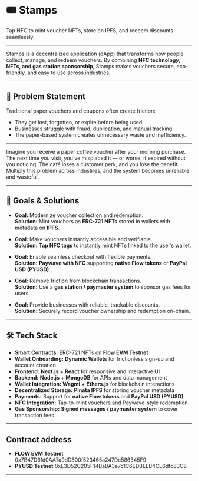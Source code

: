 # 🎟️ Stamps

Tap NFC to mint voucher NFTs, store on IPFS, and redeem discounts seamlessly.

---

Stamps is a decentralized application (dApp) that transforms how people collect, manage, and redeem vouchers. By combining **NFC technology, NFTs, and gas station sponsorship**, Stamps makes vouchers secure, eco-friendly, and easy to use across industries.

---

## 📌 Problem Statement

Traditional paper vouchers and coupons often create friction:

- They get lost, forgotten, or expire before being used.
- Businesses struggle with fraud, duplication, and manual tracking.
- The paper-based system creates unnecessary waste and inefficiency.

---

Imagine you receive a paper coffee voucher after your morning purchase. The next time you visit, you’ve misplaced it — or worse, it expired without you noticing. The café loses a customer perk, and you lose the benefit. Multiply this problem across industries, and the system becomes unreliable and wasteful.

---

## 🎯 Goals & Solutions

- **Goal:** Modernize voucher collection and redemption.  
  **Solution:** Mint vouchers as **ERC-721 NFTs** stored in wallets with metadata on **IPFS**.

- **Goal:** Make vouchers instantly accessible and verifiable.  
  **Solution:** **Tap NFC tags** to instantly mint NFTs linked to the user’s wallet.

- **Goal:** Enable seamless checkout with flexible payments.  
  **Solution:** **Paywave with NFC** supporting **native Flow tokens** or **PayPal USD (PYUSD)**.

- **Goal:** Remove friction from blockchain transactions.  
  **Solution:** Use a **gas station / paymaster system** to sponsor gas fees for users.

- **Goal:** Provide businesses with reliable, trackable discounts.  
  **Solution:** Securely record voucher ownership and redemption on-chain.

---

## 🛠 Tech Stack

- **Smart Contracts:** ERC-721 NFTs on **Flow EVM Testnet**
- **Wallet Onboarding:** **Dynamic Wallets** for frictionless sign-up and account creation
- **Frontend:** **Next.js** + **React** for responsive and interactive UI
- **Backend:** **Node.js** + **MongoDB** for APIs and data management
- **Wallet Integration:** **Wagmi** + **Ethers.js** for blockchain interactions
- **Decentralized Storage:** **Pinata IPFS** for storing voucher metadata
- **Payments:** Support for **native Flow tokens** and **PayPal USD (PYUSD)**
- **NFC Integration:** Tap-to-mint vouchers and Paywave-style redemption
- **Gas Sponsorship:** **Signed messages / paymaster system** to cover transaction fees

---

## Contract address

- **FLOW EVM Testnet** 0x7B47D6fd0AA7a9dD800f523465a247Dc586345F9
- **PYUSD Testnet** 0xE3D52C205F14Ba8A3e7c1C6EDBEEB4CE6dfc83C8

---
